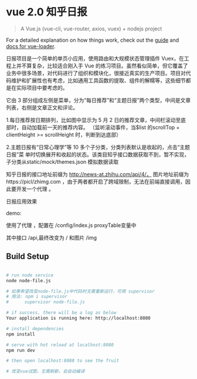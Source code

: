 # vue 2.0 知乎日报

> A Vue.js (vue-cli, vue-router, axios, vuex) + nodejs  project

For a detailed explanation on how things work, check out the [guide](http://vuejs-templates.github.io/webpack/) and [docs for vue-loader](http://vuejs.github.io/vue-loader).


日报项目是一个简单的单页小应用，使用路由和大规模状态管理插件 Vuex，在工程上并不算复杂，比较适合刚入手 Vue 的练习项目。虽然看似简单，但它覆盖了业务中很多场景，对代码进行了组织和模块化，很接近真实的生产项目。项目对代码维护和扩展性也有考虑，比如通用工具函数的提取、组件的解糯等，这些细节都是在实际项目中要考虑的。

它由 3 部分组成左侧是菜单，分为“每日推荐”和“主题日报”两个类型，中间是文章列表，右侧是文章正文和评论。

1.每日推荐按日期排列，比如图中显示为 5 月 2 日的推荐文章，中间栏滚动至底部时，自动加载前一天的推荐内容。
（监听滚动事件，当$list 的scrollTop +  clientHeight >= scrollHeight 时，判断到达底部）

2.主题日报有“日常心理学”等 10 多个子分类，分类列表默认是收起的，点击“主题日报”菜
单时切换展开和收起的状态。该类目知乎接口数据获取不到，暂不实现，子分类从static/mock/themes.json 模拟数据读取

知乎日报的接口地址前缀为 http://news-at.zhihu.com/api/4/，
图片地址前缀为https://picl/zhimg.com ，由于两者都开启了跨域限制，无法在前端直接调用，因此要开发一个代理 。

日报应用效果

demo:

使用了代理 ，配置在 /config/index.js proxyTable变量中

其中接口 /api,最终改变为 /
和图片 /img


## Build Setup

``` bash

# run node service
node node-file.js

# 如果希望改变node-file.js中代码时无需重新运行，可用 supervisor
# 用法: npm i supervisor
#      supervisor node-file.js

# if success, there will be a log as below
Your application is running here: http://localhost:8080

# install dependencies
npm install

# serve with hot reload at localhost:8080
npm run dev

# then open localhost:8080 to see the fruit

# 改变vue试图，无需刷新，会自动编译
```
